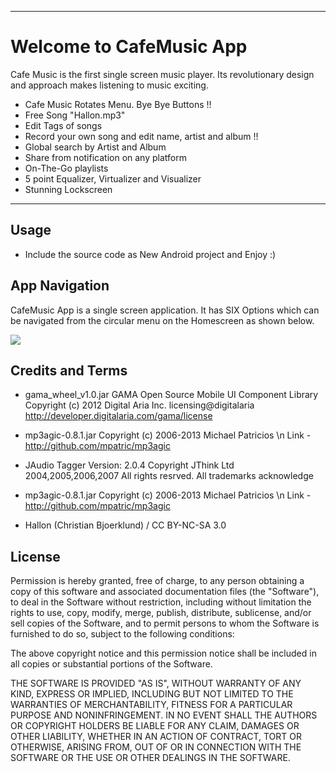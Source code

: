 ---------
Welcome to CafeMusic App
===================
Cafe Music is the first single screen music player. Its revolutionary design and approach makes listening to music exciting.

- Cafe Music Rotates Menu. Bye Bye Buttons !!
- Free Song "Hallon.mp3"
- Edit Tags of songs
- Record your own song and edit name, artist and album !!
- Global search by Artist and Album
- Share from notification on any platform
- On-The-Go playlists
- 5 point Equalizer, Virtualizer and Visualizer
- Stunning Lockscreen

-----

## Usage
* Include the source code as New Android project and Enjoy :)

App Navigation
-------------
CafeMusic App is a single screen application. It has SIX Options which can be navigated from the circular menu on the Homescreen as shown below.

![](https://lh3.ggpht.com/wi5E6KmpZq5uvtm7s7jhkykhunPVkf5mRq1QNyQCsEUPeKkwl4zDAiBFSws3vwILlICF=h900-rw)


## Credits and Terms

 - gama_wheel_v1.0.jar 
 GAMA Open Source Mobile UI Component Library Copyright (c) 2012 Digital Aria Inc. 
 licensing@digitalaria
 http://developer.digitalaria.com/gama/license

 - mp3agic-0.8.1.jar
 Copyright (c) 2006-2013 Michael Patricios \n Link - http://github.com/mpatric/mp3agic

 - JAudio Tagger 
 Version: 2.0.4 Copyright JThink Ltd 
  2004,2005,2006,2007 All rights resrved. 
  All trademarks acknowledge
  
 - mp3agic-0.8.1.jar
  Copyright (c) 2006-2013 Michael Patricios \n Link - http://github.com/mpatric/mp3agic

 - Hallon (Christian Bjoerklund) / CC BY-NC-SA 3.0

License
-------------
Permission is hereby granted, free of charge, to any person obtaining a copy of this software and associated documentation files (the "Software"), to deal in the Software without restriction, including without limitation the rights to use, copy, modify, merge, publish, distribute, sublicense, and/or sell copies of the Software, and to permit persons to whom the Software is furnished to do so, subject to the following conditions:

The above copyright notice and this permission notice shall be included in all copies or substantial portions of the Software.

THE SOFTWARE IS PROVIDED "AS IS", WITHOUT WARRANTY OF ANY KIND, EXPRESS OR IMPLIED, INCLUDING BUT NOT LIMITED TO THE WARRANTIES OF MERCHANTABILITY, FITNESS FOR A PARTICULAR PURPOSE AND NONINFRINGEMENT. IN NO EVENT SHALL
THE AUTHORS OR COPYRIGHT HOLDERS BE LIABLE FOR ANY CLAIM, DAMAGES OR OTHER LIABILITY, WHETHER IN AN ACTION OF CONTRACT, TORT OR OTHERWISE, ARISING FROM, OUT OF OR IN CONNECTION WITH THE SOFTWARE OR THE USE OR OTHER DEALINGS IN
THE SOFTWARE.

